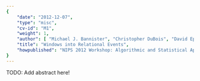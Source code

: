 ```yaml
---
{
    "date": "2012-12-07",
    "type": "misc",
    "cv-id": "M1",
    "weight": 1,
    "author": [ "Michael J. Bannister", "Christopher DuBois", "David Eppstein", "Padhraic Smyth" ],
    "title": "Windows into Relational Events",
    "howpublished": "NIPS 2012 Workshop: Algorithmic and Statistical Approaches for Large Social Networks (poster)"
}
---
```


TODO: Add abstract here!

